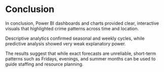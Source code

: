 # Conclusion 

In conclusion, Power BI dashboards and charts provided clear, interactive visuals that highlighted crime patterns across time and location. 

Descriptive analytics confirmed seasonal and weekly cycles, while predictive analysis showed very weak explanatory power. 

The results suggest that while exact forecasts are unreliable, short-term patterns such as Fridays, evenings, and summer months can be used to guide staffing and resource planning.
